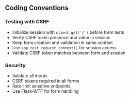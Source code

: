 ## Coding Conventions
### Testing with CSRF
- Initialize session with `client.get('/')` before form tests
- Verify CSRF token presence and value in session
- Keep form creation and validation in same context
- Use `app.test_request_context()` for session access
- Validate CSRF token matches between form and session

### Security
- Validate all inputs
- CSRF tokens required in all forms
- Rate limit sensitive endpoints
- Use Flask-WTF for form handling

